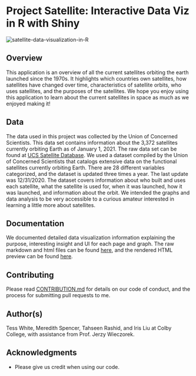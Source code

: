 # Project Satellite: Interactive Data Viz in R with Shiny
![satellite-data-visualization-in-R](https://images.idgesg.net/images/article/2019/07/cso_nw_global_network_distributed_decentralized_connections_by_nicoelnino_gettyimages-959876146_2400x1600-100801370-large.jpg)

## Overview
This application is an overview of all the current satellites orbiting the earth launched since the 1970s. It highlights which countries own satellites, how satellites have changed over time, characteristics of satellite orbits, who uses satellites, and the purposes of the satellites. We hope you enjoy using this application to learn about the current satellites in space as much as we enjoyed making it!

## Data
The data used in this project was collected by the Union of Concerned Scientists. This data set contains information about the 3,372 satellites currently orbiting Earth as of January 1, 2021. The raw data set can be found at [UCS Satellite Database](https://www.ucsusa.org/resources/satellite-database). We used a dataset compiled by the Union of Concerned Scientists that catalogs extensive data on the functional satellites currently orbiting Earth. There are 28 different variables categorized, and the dataset is updated three times a year. The last update was 12/31/2020. The dataset covers information about who built and uses each satellite, what the satellite is used for, when it was launched, how it was launched, and information about the orbit. We intended the graphs and data analysis to be very
accessible to a curious amateur interested in learning a little more about satellites.

## Documentation
We documented detailed data visualization information explaining the purpose, interesting insight and UI for each page and graph.  The raw markdown and html files can be found [here](https://github.com/irises0605/Satellite/tree/main/documentation), and the rendered HTML preview can be found [here](https://htmlpreview.github.io/?https://github.com/irises0605/Satellite/blob/main/documentation/user-document.html). 

## Contributing

Please read [CONTRIBUTION.md](https://github.com/irises0605/Contribution) for details on our code of conduct, and the process for submitting pull requests to me.

## Author(s)

Tess White, Meredith Spencer, Tahseen Rashid, and Iris Liu at Colby College, with assistance from Prof. Jerzy Wieczorek.


## Acknowledgments

* Please give us credit when using our code. 
